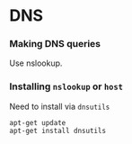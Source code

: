 # DNS

### Making DNS queries

Use nslookup.

### Installing `nslookup` or `host`

Need to install via `dnsutils`
```shell
apt-get update
apt-get install dnsutils
```

